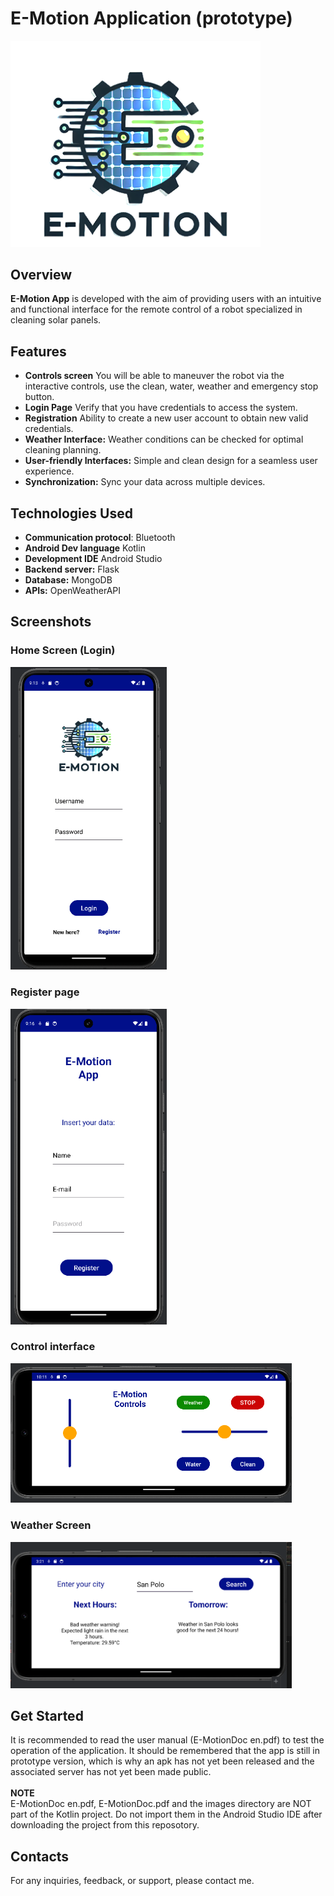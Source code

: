 # E-Motion Application (prototype)


<img src="images/logo.png" alt="E-MotionAppLogo" width="400"/>


## Overview

**E-Motion App** is developed with the aim of providing users with an intuitive and functional interface for the remote control of a robot specialized in cleaning solar panels.

## Features

- **Controls screen** You will be able to maneuver the robot via the interactive controls, use the clean, water, weather and emergency stop button.
- **Login Page** Verify that you have credentials to access the system.
- **Registration** Ability to create a new user account to obtain new valid credentials.
- **Weather Interface:** Weather conditions can be checked for optimal cleaning planning.
- **User-friendly Interfaces:** Simple and clean design for a seamless user experience.
- **Synchronization:** Sync your data across multiple devices.

## Technologies Used

- **Communication protocol**: Bluetooth
- **Android Dev language** Kotlin
- **Development IDE** Android Studio
- **Backend server:** Flask
- **Database:** MongoDB
- **APIs:** OpenWeatherAPI

## Screenshots

### Home Screen (Login)

<img src="images/loginPage.png" alt="login" width="250"/>

### Register page

<img src="images/registerPage.png" alt="reg" width="250"/>

### Control interface

<img src="images/controlsPage.png" alt="control" width="450"/>

### Weather Screen

<img src="images/meteoSanPoloEx.png" alt="weatger" width="450"/>

## Get Started

It is recommended to read the user manual (E-MotionDoc en.pdf) to test the operation of the application. 
It should be remembered that the app is still in prototype version, which is why an apk has not yet been released and the associated server has not yet been made public.
<br><br>
**NOTE**<br>
E-MotionDoc en.pdf, E-MotionDoc.pdf and the images directory are NOT part of the Kotlin project. Do not import them in the Android Studio IDE after downloading the project from this reposotory.

## Contacts

For any inquiries, feedback, or support, please contact me.
